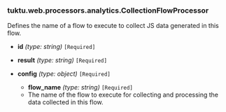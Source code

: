 ### tuktu.web.processors.analytics.CollectionFlowProcessor
Defines the name of a flow to execute to collect JS data generated in this flow.

  * **id** *(type: string)* `[Required]`

  * **result** *(type: string)* `[Required]`

  * **config** *(type: object)* `[Required]`

    * **flow_name** *(type: string)* `[Required]`
    - The name of the flow to execute for collecting and processing the data collected in this flow.


